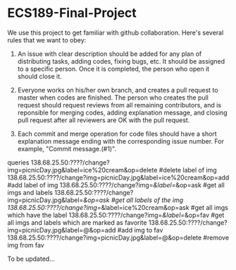 # ECS189-Final-Project

We use this project to get familiar with github collaboration. Here's several rules that we want to obey:

1. An issue with clear description should be added for any plan of distributing tasks, adding codes, fixing bugs, etc. It should be assigned to a specific person. Once it is completed, the person who open it should close it.

2. Everyone works on his/her own branch, and creates a pull request to master when codes are finished. The person who creates the pull request should request reviews from all remaining contributors, and is reponsible for merging codes, adding explanation message, and closing pull request after all reviewers are OK with the pull request.

3. Each commit and merge operation for code files should have a short explanation message ending with the corresponding issue number. For example, "Commit message.(#1)".

queries 
 138.68.25.50:????/change?img=picnicDay.jpg&label=ice%20cream&op=delete  #delete label of img
 138.68.25.50:????/change?img=picnicDay.jpg&label=ice%20cream&op=add     #add label of img
 138.68.25.50:????/change?img=*&label=*&op=ask                           #get all imgs and labels
 138.68.25.50:????/change?img=picnicDay.jpg&label=*&op=ask               #get all labels of the img
 138.68.25.50:????/change?img=*&label=ice%20cream&op=ask                 #get all imgs which have the label
 138.68.25.50:????/change?img=*&label=*&op=fav                           #get all imgs and labels which are marked as favorite
 138.68.25.50:????/change?img=picnicDay.jpg&label=@&op=add               #add img to fav
 138.68.25.50:????/change?img=picnicDay.jpg&label=@&op=delete            #remove img from fav

To be updated...

